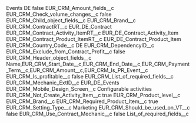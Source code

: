 <?xml version="1.0" encoding="UTF-8"?>
<CustomMetadata xmlns="http://soap.sforce.com/2006/04/metadata" xmlns:xsi="http://www.w3.org/2001/XMLSchema-instance" xmlns:xsd="http://www.w3.org/2001/XMLSchema">
    <label>Events DE</label>
    <protected>false</protected>
    <values>
        <field>EUR_CRM_Amount_fields__c</field>
        <value xsi:nil="true"/>
    </values>
    <values>
        <field>EUR_CRM_Check_volume_changes__c</field>
        <value xsi:type="xsd:boolean">false</value>
    </values>
    <values>
        <field>EUR_CRM_Child_object_fields__c</field>
        <value xsi:type="xsd:string">EUR_CRM_Brand__c</value>
    </values>
    <values>
        <field>EUR_CRM_ContractRT__c</field>
        <value xsi:type="xsd:string">EUR_DE_Contract</value>
    </values>
    <values>
        <field>EUR_CRM_Contract_Activity_ItemRT__c</field>
        <value xsi:type="xsd:string">EUR_DE_Contract_Activity_Item</value>
    </values>
    <values>
        <field>EUR_CRM_Contract_Product_ItemRT__c</field>
        <value xsi:type="xsd:string">EUR_DE_Contract_Product_Item</value>
    </values>
    <values>
        <field>EUR_CRM_Country_Code__c</field>
        <value xsi:type="xsd:string">DE</value>
    </values>
    <values>
        <field>EUR_CRM_DependencyID__c</field>
        <value xsi:nil="true"/>
    </values>
    <values>
        <field>EUR_CRM_Exclude_from_Contract_Profit__c</field>
        <value xsi:type="xsd:boolean">false</value>
    </values>
    <values>
        <field>EUR_CRM_Header_object_fields__c</field>
        <value xsi:type="xsd:string">Name,EUR_CRM_Start_Date__c,EUR_CRM_End_Date__c,EUR_CRM_Payment_Term__c,EUR_CRM_Amount__c,EUR_CRM_Is_PR_Event__c</value>
    </values>
    <values>
        <field>EUR_CRM_Is_profitable__c</field>
        <value xsi:type="xsd:boolean">false</value>
    </values>
    <values>
        <field>EUR_CRM_List_of_required_fields__c</field>
        <value xsi:nil="true"/>
    </values>
    <values>
        <field>EUR_CRM_Mechanic_ExtID__c</field>
        <value xsi:type="xsd:string">EUR_DE_Events</value>
    </values>
    <values>
        <field>EUR_CRM_Mobile_Design_Screen__c</field>
        <value xsi:type="xsd:string">Configurable activities</value>
    </values>
    <values>
        <field>EUR_CRM_Not_Create_Activity_Item__c</field>
        <value xsi:type="xsd:boolean">true</value>
    </values>
    <values>
        <field>EUR_CRM_Product_level__c</field>
        <value xsi:type="xsd:string">EUR_CRM_Brand__c</value>
    </values>
    <values>
        <field>EUR_CRM_Required_Product_Item__c</field>
        <value xsi:type="xsd:boolean">true</value>
    </values>
    <values>
        <field>EUR_CRM_Setting_Type__c</field>
        <value xsi:type="xsd:string">Marketing</value>
    </values>
    <values>
        <field>EUR_CRM_Should_be_used_on_VT__c</field>
        <value xsi:type="xsd:boolean">false</value>
    </values>
    <values>
        <field>EUR_CRM_Use_Contract_Mechanic__c</field>
        <value xsi:type="xsd:boolean">false</value>
    </values>
    <values>
        <field>List_of_required_fields__c</field>
        <value xsi:nil="true"/>
    </values>
</CustomMetadata>
